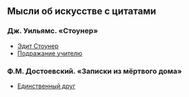 ## Мысли об искусстве с цитатами

### Дж. Уильямс. &laquo;Стоунер&raquo;

- [Эдит Стоунер](/docs/arts/edith_stoner.md)
- [Подражание учителю](/docs/arts/imitating.md)

### Ф.М. Достоевский. &laquo;Записки из мёртвого дома&raquo;

- [Единственный друг](/docs/arts/dead-house.md)
